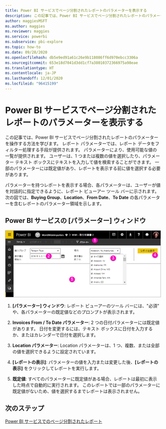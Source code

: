 ```yaml
---
title: Power BI サービスでページ分割されたレポートのパラメーターを表示する
description: この記事では、Power BI サービスでページ分割されたレポートのパラメーターを操作する方法を学びます。
author: maggiesMSFT
ms.author: maggies
ms.reviewer: maggies
ms.service: powerbi
ms.subservice: pbi-explore
ms.topic: how-to
ms.date: 09/28/2020
ms.openlocfilehash: db5e9ed91a61c26e9b118086ff6d970ebcc3306a
ms.sourcegitcommit: 653e18d7041d3dd1cf7a38010372366975a98eae
ms.translationtype: HT
ms.contentlocale: ja-JP
ms.lasthandoff: 12/01/2020
ms.locfileid: "96415199"
---
```

# <a name="view-parameters-for-paginated-reports-in-the-power-bi-service"></a>Power BI サービスでページ分割されたレポートのパラメーターを表示する

この記事では、Power BI サービスでページ分割されたレポートのパラメーターを操作する方法を学びます。  レポート パラメーターでは、レポート データをフィルター処理する手段が提供されます。 パラメーターにより、使用可能な値の一覧が提供されます。 ユーザーは、1 つまたは複数の値を選択したり、パラメーター テキスト ボックスにテキストを入力して値を検索することができます。 一部のパラメーターには既定値があり、レポートを表示する前に値を選択する必要があります。  

パラメーターを持つレポートを表示する場合、各パラメーターは、ユーザーが値を対話的に指定できるように、レポート ビューアー ツール バーに示されます。 次の図では、**Buying Group**、**Location**、**From Date**、**To Date** の各パラメーターを含むレポートのパラメーター領域を示します。  

## <a name="parameters-pane-in-the-power-bi-service"></a>Power BI サービスの [パラメーター] ウィンドウ

![パラメーターがあるページ分割されたレポートを表示する](media/paginated-reports-view-parameters/power-bi-paginated-view-parameters.png)
  
1.  **[パラメーター] ウィンドウ**: レポート ビューアーのツール バーには、"必須" や、各パラメーターの既定値などのプロンプトが表示されます。    
  
2.  **Invoices From / To Date パラメーター**: 2 つの日付パラメーターには既定値があります。 日付を変更するには、テキスト ボックスに日付を入力するか、またはカレンダーで日付を選択します。  
  
3.  **Location パラメーター**: Location パラメーターは、1 つ、複数、または全部の値を選択できるように設定されています。 
  
4.  **[レポートの表示]**: パラメーターの値を入力または変更した後、**[レポートの表示]** をクリックしてレポートを実行します。 

5. **既定値**: すべてのパラメーターに既定値がある場合、レポートは最初に表示した時点で自動的に実行されます。 このレポートでは一部のパラメーターに既定値がないため、値を選択するまでレポートは表示されません。  

## <a name="next-steps"></a>次のステップ

[Power BI サービスでのページ分割されたレポート](end-user-paginated-report.md)
